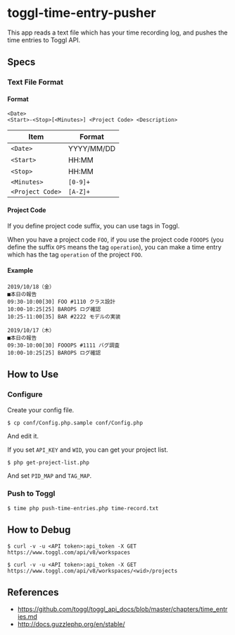 # toggl-time-entry-pusher

This app reads a text file which has your time recording log,
and pushes the time entries to Toggl API.

## Specs

### Text File Format

#### Format

``` 
<Date>
<Start>-<Stop>[<Minutes>] <Project Code> <Description>
```

| Item           |  Format  |
|----------------|----------|
|`<Date>`        |YYYY/MM/DD|
|`<Start>`       |HH:MM     |
|`<Stop>`        |HH:MM     |
|`<Minutes>`     | `[0-9]+`  |
|`<Project Code>`| `[A-Z]+`  |

#### Project Code

If you define project code suffix, you can use tags in Toggl.

When you have a project code `FOO`, if you use the project code `FOOOPS` 
(you define the suffix `OPS` means the tag `operation`),
you can make a time entry which has the tag `operation` of the project `FOO`.

#### Example

```
2019/10/18（金）
■本日の報告
09:30-10:00[30] FOO #1110 クラス設計
10:00-10:25[25] BAROPS ログ確認
10:25-11:00[35] BAR #2222 モデルの実装

2019/10/17（木）
■本日の報告
09:30-10:00[30] FOOOPS #1111 バグ調査
10:00-10:25[25] BAROPS ログ確認
```

## How to Use

### Configure

Create your config file.

``` 
$ cp conf/Config.php.sample conf/Config.php
```

And edit it.

If you set `API_KEY` and `WID`, you can get your project list.

```
$ php get-project-list.php
```

And set `PID_MAP` and `TAG_MAP`.

### Push to Toggl

```
$ time php push-time-entries.php time-record.txt
```

## How to Debug

```
$ curl -v -u <API token>:api_token -X GET https://www.toggl.com/api/v8/workspaces
```

```
$ curl -v -u <API token>:api_token -X GET https://www.toggl.com/api/v8/workspaces/<wid>/projects
```

## References

- https://github.com/toggl/toggl_api_docs/blob/master/chapters/time_entries.md
- http://docs.guzzlephp.org/en/stable/

